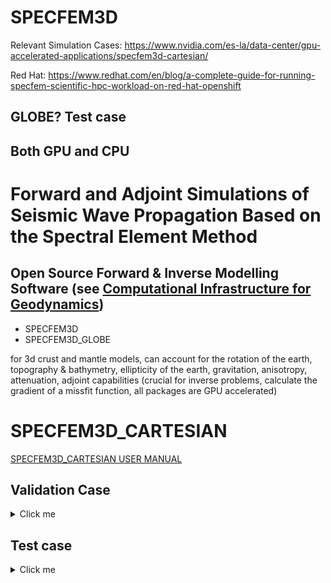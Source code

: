 # SPECFEM3D 

Relevant Simulation Cases: https://www.nvidia.com/es-la/data-center/gpu-accelerated-applications/specfem3d-cartesian/

Red Hat: https://www.redhat.com/en/blog/a-complete-guide-for-running-specfem-scientific-hpc-workload-on-red-hat-openshift

## GLOBE? Test case 

## Both GPU and CPU 



# Forward and Adjoint Simulations of Seismic Wave Propagation Based on the Spectral Element Method


## Open Source Forward & Inverse Modelling Software (see [Computational Infrastructure for Geodynamics](www.geodynamics.org))

- SPECFEM3D 
- SPECFEM3D_GLOBE

for 3d crust and mantle models, can account for the rotation of the earth, topography & bathymetry, ellipticity of the earth, gravitation, anisotropy, attenuation, adjoint capabilities (crucial for inverse problems, calculate the gradient of a missfit function, all packages are GPU accelerated)




# SPECFEM3D_CARTESIAN 

[SPECFEM3D_CARTESIAN USER MANUAL](https://specfem3d.readthedocs.io/en/latest/)

## Validation Case 

<details>
  <summary>Click me</summary>

### Some example

- Some description about the example. The example will be used as a validation test of the installation by comparing ...

#### Leonardo 

<details>
  <summary>Click me</summary>

**Baremetal**

```shell
reframe \
    -C power-capping/configuration/leonardo.py \
    -c power-capping/applications/specfem3d_cartesian/specfem3d.py \
    --prefix $SCRATCH/REFRAME-SPECFEM-BAREMETAL \
    --keep-stage-files \
    --dont-restage \
    --performance-report \
    -J qos=normal \
    -J account=cin_staff \
    -p openmpi-gcc \
    -n specfem3d_small \
    -S specfem3d_small.execution_mode=baremetal \
    -lC
```

**Container**

```shell
reframe \
    -C power-capping/configuration/leonardo.py \
    -c power-capping/applications/specfem3d_cartesian/specfem3d.py \
    --prefix $SCRATCH/REFRAME-SPECFEM-CONTAINER \
    --keep-stage-files \
    --dont-restage \
    --performance-report \
    -p openmpi-gcc \
    -J qos=normal \
    -J account=cin_staff \
    -n specfem3d_small \
    -S specfem3d_small.execution_mode=container \
    -S specfem3d_small.image=$SCRATCH/POWER_CAPPING/SIF_IMAGES/specfem3d_cartesian.sif \
    --dry-run
```

</details>

#### Thea

<details>
  <summary>Click me</summary>

**Baremetal**

```shell
reframe \
    -C power-capping/configuration/thea.py \
    -c power-capping/applications/specfem3d_cartesian/specfem3d.py \
    --prefix $SCRATCH_FAST/REFRAME-SPECFEM-BAREMETAL \
    --keep-stage-files \
    --dont-restage \
    --performance-report \
    -p openmpi-gcc \
    -n specfem3d_small \
    -S specfem3d_small.execution_mode=baremetal \
    -lC
```

**Container**

```shell
reframe \
    -C power-capping/configuration/thea.py \
    -c power-capping/applications/specfem3d_cartesian/specfem3d.py \
    --prefix $SCRATCH_FAST/REFRAME-SPECFEM-BAREMETAL \
    --keep-stage-files \
    --dont-restage \
    --performance-report \
    -p openmpi-gcc \
    -n specfem3d_small \
    -S specfem3d_small.execution_mode=container \
    -S specfem3d_small.image=$SCRATCH_FAST/SIF_IMAGES/specfem3d_cartesian.sif \
    -lC
```

</details>

</details>


## Test case


<details>
  <summary>Click me</summary>

soon, waiting data from developers

  </details>